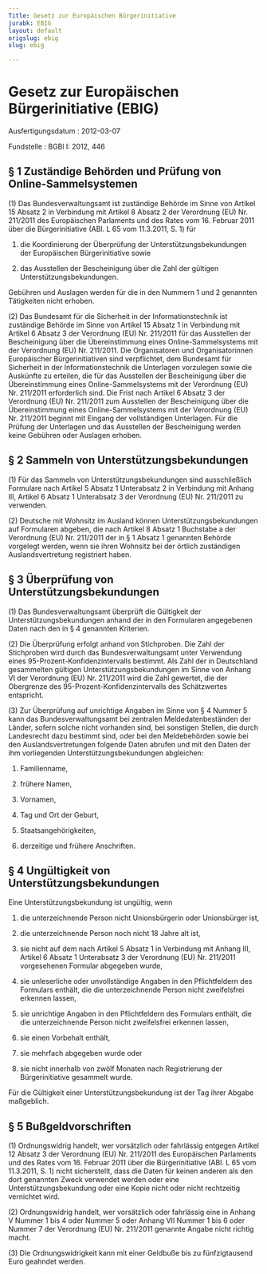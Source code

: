 ```yaml
---
Title: Gesetz zur Europäischen Bürgerinitiative
jurabk: EBIG
layout: default
origslug: ebig
slug: ebig

---
```


# Gesetz zur Europäischen Bürgerinitiative (EBIG)

Ausfertigungsdatum
:   2012-03-07

Fundstelle
:   BGBl I: 2012, 446


## § 1 Zuständige Behörden und Prüfung von Online-Sammelsystemen

(1) Das Bundesverwaltungsamt ist zuständige Behörde im Sinne von
Artikel 15 Absatz 2 in Verbindung mit Artikel 8 Absatz 2 der
Verordnung (EU) Nr. 211/2011 des Europäischen Parlaments und des Rates
vom 16. Februar 2011 über die Bürgerinitiative (ABl. L 65 vom
11\.3.2011, S. 1) für

1.  die Koordinierung der Überprüfung der Unterstützungsbekundungen der
    Europäischen Bürgerinitiative sowie


2.  das Ausstellen der Bescheinigung über die Zahl der gültigen
    Unterstützungsbekundungen.



Gebühren und Auslagen werden für die in den Nummern 1 und 2 genannten
Tätigkeiten nicht erhoben.

(2) Das Bundesamt für die Sicherheit in der Informationstechnik ist
zuständige Behörde im Sinne von Artikel 15 Absatz 1 in Verbindung mit
Artikel 6 Absatz 3 der Verordnung (EU) Nr. 211/2011 für das Ausstellen
der Bescheinigung über die Übereinstimmung eines Online-Sammelsystems
mit der Verordnung (EU) Nr. 211/2011. Die Organisatoren und
Organisatorinnen Europäischer Bürgerinitiativen sind verpflichtet, dem
Bundesamt für Sicherheit in der Informationstechnik die Unterlagen
vorzulegen sowie die Auskünfte zu erteilen, die für das Ausstellen der
Bescheinigung über die Übereinstimmung eines Online-Sammelsystems mit
der Verordnung (EU) Nr. 211/2011 erforderlich sind. Die Frist nach
Artikel 6 Absatz 3 der Verordnung (EU) Nr. 211/2011 zum Ausstellen der
Bescheinigung über die Übereinstimmung eines Online-Sammelsystems mit
der Verordnung (EU) Nr. 211/2011 beginnt mit Eingang der vollständigen
Unterlagen. Für die Prüfung der Unterlagen und das Ausstellen der
Bescheinigung werden keine Gebühren oder Auslagen erhoben.


## § 2 Sammeln von Unterstützungsbekundungen

(1) Für das Sammeln von Unterstützungsbekundungen sind ausschließlich
Formulare nach Artikel 5 Absatz 1 Unterabsatz 2 in Verbindung mit
Anhang III, Artikel 6 Absatz 1 Unterabsatz 3 der Verordnung (EU) Nr.
211/2011 zu verwenden.

(2) Deutsche mit Wohnsitz im Ausland können Unterstützungsbekundungen
auf Formularen abgeben, die nach Artikel 8 Absatz 1 Buchstabe a der
Verordnung (EU) Nr. 211/2011 der in § 1 Absatz 1 genannten Behörde
vorgelegt werden, wenn sie ihren Wohnsitz bei der örtlich zuständigen
Auslandsvertretung registriert haben.


## § 3 Überprüfung von Unterstützungsbekundungen

(1) Das Bundesverwaltungsamt überprüft die Gültigkeit der
Unterstützungsbekundungen anhand der in den Formularen angegebenen
Daten nach den in § 4 genannten Kriterien.

(2) Die Überprüfung erfolgt anhand von Stichproben. Die Zahl der
Stichproben wird durch das Bundesverwaltungsamt unter Verwendung eines
95-Prozent-Konfidenzintervalls bestimmt. Als Zahl der in Deutschland
gesammelten gültigen Unterstützungsbekundungen im Sinne von Anhang VI
der Verordnung (EU) Nr. 211/2011 wird die Zahl gewertet, die der
Obergrenze des 95-Prozent-Konfidenzintervalls des Schätzwertes
entspricht.

(3) Zur Überprüfung auf unrichtige Angaben im Sinne von § 4 Nummer 5
kann das Bundesverwaltungsamt bei zentralen Meldedatenbeständen der
Länder, sofern solche nicht vorhanden sind, bei sonstigen Stellen, die
durch Landesrecht dazu bestimmt sind, oder bei den Meldebehörden sowie
bei den Auslandsvertretungen folgende Daten abrufen und mit den Daten
der ihm vorliegenden Unterstützungsbekundungen abgleichen:

1.  Familienname,


2.  frühere Namen,


3.  Vornamen,


4.  Tag und Ort der Geburt,


5.  Staatsangehörigkeiten,


6.  derzeitige und frühere Anschriften.





## § 4 Ungültigkeit von Unterstützungsbekundungen

Eine Unterstützungsbekundung ist ungültig, wenn

1.  die unterzeichnende Person nicht Unionsbürgerin oder Unionsbürger ist,


2.  die unterzeichnende Person noch nicht 18 Jahre alt ist,


3.  sie nicht auf dem nach Artikel 5 Absatz 1 in Verbindung mit Anhang
    III, Artikel 6 Absatz 1 Unterabsatz 3 der Verordnung (EU) Nr. 211/2011
    vorgesehenen Formular abgegeben wurde,


4.  sie unleserliche oder unvollständige Angaben in den Pflichtfeldern des
    Formulars enthält, die die unterzeichnende Person nicht zweifelsfrei
    erkennen lassen,


5.  sie unrichtige Angaben in den Pflichtfeldern des Formulars enthält,
    die die unterzeichnende Person nicht zweifelsfrei erkennen lassen,


6.  sie einen Vorbehalt enthält,


7.  sie mehrfach abgegeben wurde oder


8.  sie nicht innerhalb von zwölf Monaten nach Registrierung der
    Bürgerinitiative gesammelt wurde.



Für die Gültigkeit einer Unterstützungsbekundung ist der Tag ihrer
Abgabe maßgeblich.


## § 5 Bußgeldvorschriften

(1) Ordnungswidrig handelt, wer vorsätzlich oder fahrlässig entgegen
Artikel 12 Absatz 3 der Verordnung (EU) Nr. 211/2011 des Europäischen
Parlaments und des Rates vom 16. Februar 2011 über die
Bürgerinitiative (ABl. L 65 vom 11.3.2011, S. 1) nicht sicherstellt,
dass die Daten für keinen anderen als den dort genannten Zweck
verwendet werden oder eine Unterstützungsbekundung oder eine Kopie
nicht oder nicht rechtzeitig vernichtet wird.

(2) Ordnungswidrig handelt, wer vorsätzlich oder fahrlässig eine in
Anhang V Nummer 1 bis 4 oder Nummer 5 oder Anhang VII Nummer 1 bis 6
oder Nummer 7 der Verordnung (EU) Nr. 211/2011 genannte Angabe nicht
richtig macht.

(3) Die Ordnungswidrigkeit kann mit einer Geldbuße bis zu
fünfzigtausend Euro geahndet werden.

